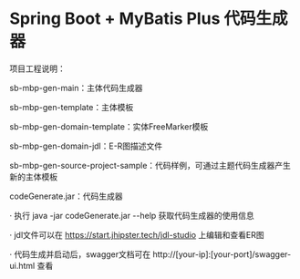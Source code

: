 # Spring Boot + MyBatis Plus 代码生成器

项目工程说明：

sb-mbp-gen-main：主体代码生成器

sb-mbp-gen-template：主体模板

sb-mbp-gen-domain-template：实体FreeMarker模板

sb-mbp-gen-domain-jdl：E-R图描述文件

sb-mbp-gen-source-project-sample：代码样例，可通过主题代码生成器产生新的主体模板

codeGenerate.jar：代码生成器

 · 执行 java -jar codeGenerate.jar --help 获取代码生成器的使用信息

 · jdl文件可以在 https://start.jhipster.tech/jdl-studio 上编辑和查看ER图
 
 · 代码生成并启动后，swagger文档可在 http://[your-ip]:[your-port]/swagger-ui.html  查看
